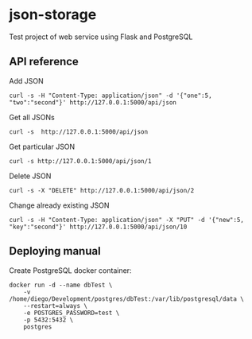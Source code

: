 # json-storage
Test project of web service using Flask and PostgreSQL


## API reference

Add JSON
~~~
curl -s -H "Content-Type: application/json" -d '{"one":5, "two":"second"}' http://127.0.0.1:5000/api/json
~~~

Get all JSONs
~~~
curl -s  http://127.0.0.1:5000/api/json
~~~

Get particular JSON
~~~
curl -s http://127.0.0.1:5000/api/json/1
~~~

Delete JSON
~~~
curl -s -X "DELETE" http://127.0.0.1:5000/api/json/2
~~~

Change already existing JSON
~~~
curl -s -H "Content-Type: application/json" -X "PUT" -d '{"new":5, "key":"second"}' http://127.0.0.1:5000/api/json/10
~~~


## Deploying manual

Create PostgreSQL docker container:
~~~
docker run -d --name dbTest \
    -v /home/diego/Development/postgres/dbTest:/var/lib/postgresql/data \
    --restart=always \
    -e POSTGRES_PASSWORD=test \
    -p 5432:5432 \
    postgres
~~~